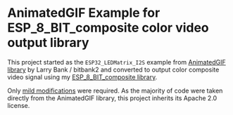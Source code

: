 # AnimatedGIF Example for ESP_8_BIT_composite color video output library
This project started as the `ESP32_LEDMatrix_I2S` example from
[AnimatedGIF library](https://github.com/bitbank2/AnimatedGIF)
by Larry Bank / bitbank2 and converted to output color composite video signal using my
[ESP_8_BIT_composite library](https://github.com/Roger-random/ESP_8_BIT_composite).

Only 
[mild modifications](https://github.com/Roger-random/AnimatedGIF_ESP32_example/commit/e2d01710b212d384e276cf0a2a179c29ddd4c57d)
were required. As the majority of code were taken directly from the
AnimatedGIF library, this project inherits its Apache 2.0 license.
